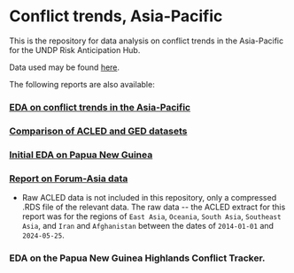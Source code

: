 # Conflict trends, Asia-Pacific

This is the repository for data analysis on conflict trends in the Asia-Pacific for the UNDP Risk Anticipation Hub. 

Data used may be found [here](https://github.com/risk-anticipation-hub/conflict-trends-asia-pacific/tree/main/data). 

The following reports are also available: 

### [EDA on conflict trends in the Asia-Pacific](https://risk-anticipation-hub.github.io/conflict-trends-asia-pacific/)

### [Comparison of ACLED and GED datasets](https://risk-anticipation-hub.github.io/conflict-trends-asia-pacific/acled_ucdp.html)

### [Initial EDA on Papua New Guinea](https://risk-anticipation-hub.github.io/conflict-trends-asia-pacific/png_initial_report.html)

### [Report on Forum-Asia data](https://risk-anticipation-hub.github.io/conflict-trends-asia-pacific/forum_asia.html)

* Raw ACLED data is not included in this repository, only a compressed .RDS file of the relevant data. The raw data -- the ACLED extract for this report was for the regions of `East Asia`, `Oceania`, `South Asia`, `Southeast Asia`, and `Iran` and `Afghanistan` between the dates of `2014-01-01` and `2024-05-25`. 

### EDA on the Papua New Guinea Highlands Conflict Tracker. 


 
